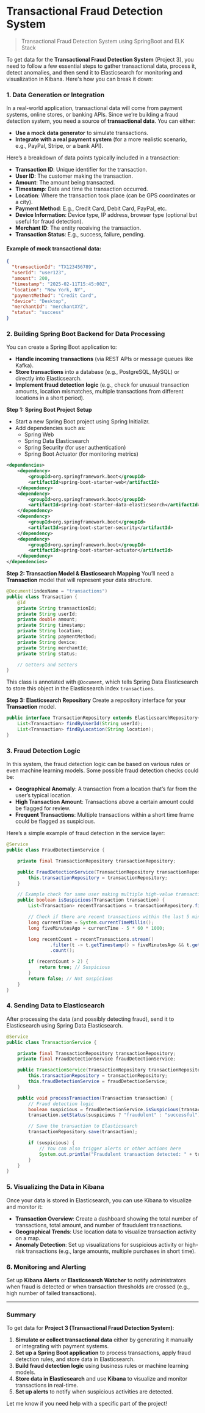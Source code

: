 # Transactional Fraud Detection System
> Transactional Fraud Detection System using SpringBoot and ELK Stack

To get data for the **Transactional Fraud Detection System** (Project 3), you need to follow a few essential steps to gather transactional data, process it, detect anomalies, and then send it to Elasticsearch for monitoring and visualization in Kibana. Here's how you can break it down:

### **1. Data Generation or Integration**

In a real-world application, transactional data will come from payment systems, online stores, or banking APIs. Since we’re building a fraud detection system, you need a source of **transactional data**. You can either:
- **Use a mock data generator** to simulate transactions.
- **Integrate with a real payment system** (for a more realistic scenario, e.g., PayPal, Stripe, or a bank API).

Here’s a breakdown of data points typically included in a transaction:
- **Transaction ID**: Unique identifier for the transaction.
- **User ID**: The customer making the transaction.
- **Amount**: The amount being transacted.
- **Timestamp**: Date and time the transaction occurred.
- **Location**: Where the transaction took place (can be GPS coordinates or a city).
- **Payment Method**: E.g., Credit Card, Debit Card, PayPal, etc.
- **Device Information**: Device type, IP address, browser type (optional but useful for fraud detection).
- **Merchant ID**: The entity receiving the transaction.
- **Transaction Status**: E.g., success, failure, pending.

#### Example of mock transactional data:
```json
{
  "transactionId": "TX123456789",
  "userId": "user123",
  "amount": 200,
  "timestamp": "2025-02-11T15:45:00Z",
  "location": "New York, NY",
  "paymentMethod": "Credit Card",
  "device": "Desktop",
  "merchantId": "merchantXYZ",
  "status": "success"
}
```

### **2. Building Spring Boot Backend for Data Processing**

You can create a Spring Boot application to:
- **Handle incoming transactions** (via REST APIs or message queues like Kafka).
- **Store transactions** into a database (e.g., PostgreSQL, MySQL) or directly into Elasticsearch.
- **Implement fraud detection logic** (e.g., check for unusual transaction amounts, location mismatches, multiple transactions from different locations in a short period).

**Step 1: Spring Boot Project Setup**
- Start a new Spring Boot project using Spring Initializr.
- Add dependencies such as:
  - Spring Web
  - Spring Data Elasticsearch
  - Spring Security (for user authentication)
  - Spring Boot Actuator (for monitoring metrics)

```xml
<dependencies>
    <dependency>
        <groupId>org.springframework.boot</groupId>
        <artifactId>spring-boot-starter-web</artifactId>
    </dependency>
    <dependency>
        <groupId>org.springframework.boot</groupId>
        <artifactId>spring-boot-starter-data-elasticsearch</artifactId>
    </dependency>
    <dependency>
        <groupId>org.springframework.boot</groupId>
        <artifactId>spring-boot-starter-security</artifactId>
    </dependency>
    <dependency>
        <groupId>org.springframework.boot</groupId>
        <artifactId>spring-boot-starter-actuator</artifactId>
    </dependency>
</dependencies>
```

**Step 2: Transaction Model & Elasticsearch Mapping**
You’ll need a **Transaction** model that will represent your data structure.

```java
@Document(indexName = "transactions")
public class Transaction {
    @Id
    private String transactionId;
    private String userId;
    private double amount;
    private String timestamp;
    private String location;
    private String paymentMethod;
    private String device;
    private String merchantId;
    private String status;

    // Getters and Setters
}
```

This class is annotated with `@Document`, which tells Spring Data Elasticsearch to store this object in the Elasticsearch index `transactions`.

**Step 3: Elasticsearch Repository**
Create a repository interface for your **Transaction** model.

```java
public interface TransactionRepository extends ElasticsearchRepository<Transaction, String> {
    List<Transaction> findByUserId(String userId);
    List<Transaction> findByLocation(String location);
}
```

### **3. Fraud Detection Logic**

In this system, the fraud detection logic can be based on various rules or even machine learning models. Some possible fraud detection checks could be:
- **Geographical Anomaly**: A transaction from a location that’s far from the user’s typical location.
- **High Transaction Amount**: Transactions above a certain amount could be flagged for review.
- **Frequent Transactions**: Multiple transactions within a short time frame could be flagged as suspicious.

Here’s a simple example of fraud detection in the service layer:

```java
@Service
public class FraudDetectionService {

    private final TransactionRepository transactionRepository;

    public FraudDetectionService(TransactionRepository transactionRepository) {
        this.transactionRepository = transactionRepository;
    }

    // Example check for same user making multiple high-value transactions within a short time.
    public boolean isSuspicious(Transaction transaction) {
        List<Transaction> recentTransactions = transactionRepository.findByUserId(transaction.getUserId());

        // Check if there are recent transactions within the last 5 minutes
        long currentTime = System.currentTimeMillis();
        long fiveMinutesAgo = currentTime - 5 * 60 * 1000;

        long recentCount = recentTransactions.stream()
                .filter(t -> t.getTimestamp() > fiveMinutesAgo && t.getAmount() > 1000)
                .count();

        if (recentCount > 2) {
            return true; // Suspicious
        }
        return false; // Not suspicious
    }
}
```

### **4. Sending Data to Elasticsearch**

After processing the data (and possibly detecting fraud), send it to Elasticsearch using Spring Data Elasticsearch.

```java
@Service
public class TransactionService {

    private final TransactionRepository transactionRepository;
    private final FraudDetectionService fraudDetectionService;

    public TransactionService(TransactionRepository transactionRepository, FraudDetectionService fraudDetectionService) {
        this.transactionRepository = transactionRepository;
        this.fraudDetectionService = fraudDetectionService;
    }

    public void processTransaction(Transaction transaction) {
        // Fraud detection logic
        boolean suspicious = fraudDetectionService.isSuspicious(transaction);
        transaction.setStatus(suspicious ? "fraudulent" : "successful");

        // Save the transaction to Elasticsearch
        transactionRepository.save(transaction);

        if (suspicious) {
            // You can also trigger alerts or other actions here
            System.out.println("Fraudulent transaction detected: " + transaction.getTransactionId());
        }
    }
}
```

### **5. Visualizing the Data in Kibana**

Once your data is stored in Elasticsearch, you can use Kibana to visualize and monitor it:
- **Transaction Overview**: Create a dashboard showing the total number of transactions, total amount, and number of fraudulent transactions.
- **Geographical Trends**: Use location data to visualize transaction activity on a map.
- **Anomaly Detection**: Set up visualizations for suspicious activity or high-risk transactions (e.g., large amounts, multiple purchases in short time).

### **6. Monitoring and Alerting**

Set up **Kibana Alerts** or **Elasticsearch Watcher** to notify administrators when fraud is detected or when transaction thresholds are crossed (e.g., high number of failed transactions).

---

### **Summary**

To get data for **Project 3 (Transactional Fraud Detection System)**:
1. **Simulate or collect transactional data** either by generating it manually or integrating with payment systems.
2. **Set up a Spring Boot application** to process transactions, apply fraud detection rules, and store data in Elasticsearch.
3. **Build fraud detection logic** using business rules or machine learning models.
4. **Store data in Elasticsearch** and use **Kibana** to visualize and monitor transactions in real-time.
5. **Set up alerts** to notify when suspicious activities are detected.

Let me know if you need help with a specific part of the project!
